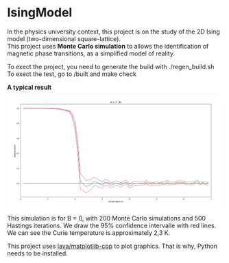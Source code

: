 # IsingModel

In the physics university context, this project is on the study of the 2D Ising model (two-dimensional square-lattice).  
This project uses **Monte Carlo simulation** to allows the identification of magnetic phase transitions, as a simplified model of reality.  

To exect the project, you need to generate the build with ./regen_build.sh  
To exect the test, go to /built and make check  

**A typical result**  

![Minimal example](./doc/image/mag0.png)

This simulation is for B = 0, with 200 Monte Carlo simulations and 500 Hastings iterations. We draw the 95% confidence intervalle with red lines. We can see the Curie temperature is approximately 2,3 K.

This project uses [lava/matplotlib-cpp](https://github.com/lava/matplotlib-cpp) to plot graphics. That is why, Python needs to be installed.
